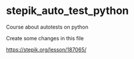# stepik_auto_test_python
Course about autotests on python

Create some changes in this file

https://stepik.org/lesson/187065/
